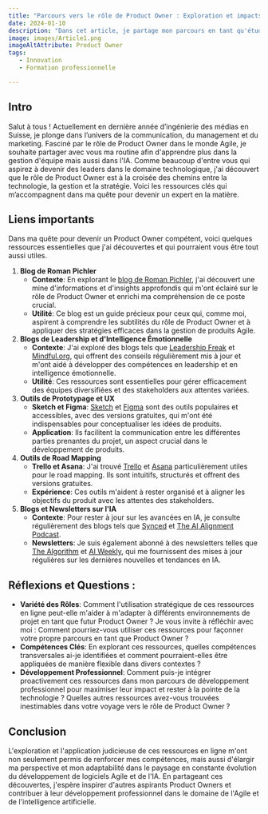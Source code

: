 ```yaml
---
title: "Parcours vers le rôle de Product Owner : Exploration et impacts de l'IA"
date: 2024-01-10
description: "Dans cet article, je partage mon parcours en tant qu'étudiant en ingénierie des médias en Suisse, mettant l'accent sur mon intérêt croissant pour le rôle de Product Owner dans le cadre Agile. J'exprime votre désir d'approfondir mes connaissances et de mettre à jour constamment mes compétences, soulignant l'importance de l'apprentissage continu dans ce domaine dynamique."
image: images/Article1.png
imageAltAttribute: Product Owner
tags:
   - Innovation
   - Formation professionnelle

---
```


## Intro

Salut à tous ! Actuellement en dernière année d’ingénierie des médias en Suisse, je plonge dans l’univers de la communication, du management et du marketing. Fasciné par le rôle de Product Owner dans le monde Agile, je souhaite partager avec vous ma routine afin d'apprendre plus dans la gestion d'équipe mais aussi dans l'IA. Comme beaucoup d'entre vous qui aspirez à devenir des leaders dans le domaine technologique, j'ai découvert que le rôle de Product Owner est à la croisée des chemins entre la technologie, la gestion et la stratégie. Voici les ressources clés qui m’accompagnent dans ma quête pour devenir un expert en la matière.


## Liens importants 

Dans ma quête pour devenir un Product Owner compétent, voici quelques ressources essentielles que j'ai découvertes et qui pourraient vous être tout aussi utiles.

1. **Blog de Roman Pichler**
    - **Contexte**: En explorant le [blog de Roman Pichler](https://www.romanpichler.com/blog/), j'ai découvert une mine d'informations et d'insights approfondis qui m'ont éclairé sur le rôle de Product Owner et enrichi ma compréhension de ce poste crucial.
    - **Utilité**: Ce blog est un guide précieux pour ceux qui, comme moi, aspirent à comprendre les subtilités du rôle de Product Owner et à appliquer des stratégies efficaces dans la gestion de produits Agile.
2. **Blogs de Leadership et d'Intelligence Émotionnelle**
    - **Contexte**: J'ai exploré des blogs tels que [Leadership Freak](https://leadershipfreak.blog/) et [Mindful.org](https://www.mindful.org/), qui offrent des conseils régulièrement mis à jour et m'ont aidé à développer des compétences en leadership et en intelligence émotionnelle.
    - **Utilité**: Ces ressources sont essentielles pour gérer efficacement des équipes diversifiées et des stakeholders aux attentes variées.
3. **Outils de Prototypage et UX**
    - **Sketch et Figma**: [Sketch](https://www.sketch.com/) et [Figma](https://www.figma.com/) sont des outils populaires et accessibles, avec des versions gratuites, qui m'ont été indispensables pour conceptualiser les idées de produits.
    - **Application**: Ils facilitent la communication entre les différentes parties prenantes du projet, un aspect crucial dans le développement de produits.
4. **Outils de Road Mapping**
    - **Trello et Asana**: J'ai trouvé [Trello](https://trello.com/) et [Asana](https://asana.com/) particulièrement utiles pour le road mapping. Ils sont intuitifs, structurés et offrent des versions gratuites.
    - **Expérience**: Ces outils m'aident à rester organisé et à aligner les objectifs du produit avec les attentes des stakeholders.
5. **Blogs et Newsletters sur l'IA**
    - **Contexte**: Pour rester à jour sur les avancées en IA, je consulte régulièrement des blogs tels que [Synced](https://syncedreview.com/) et [The AI Alignment Podcast](https://futureoflife.org/the-ai-alignment-podcast/).
    - **Newsletters**: Je suis également abonné à des newsletters telles que [The Algorithm](https://www.technologyreview.com/newsletter/the-algorithm/) et [AI Weekly](https://aiweekly.co/), qui me fournissent des mises à jour régulières sur les dernières nouvelles et tendances en IA.

## Réflexions et Questions :

- **Variété des Rôles**: Comment l'utilisation stratégique de ces ressources en ligne peut-elle m'aider à m'adapter à différents environnements de projet en tant que futur Product Owner ? Je vous invite à réfléchir avec moi : Comment pourriez-vous utiliser ces ressources pour façonner votre propre parcours en tant que Product Owner ?
- **Compétences Clés**: En explorant ces ressources, quelles compétences transversales ai-je identifiées et comment pourraient-elles être appliquées de manière flexible dans divers contextes ?
- **Développement Professionnel**: Comment puis-je intégrer proactivement ces ressources dans mon parcours de développement professionnel pour maximiser leur impact et rester à la pointe de la technologie ? Quelles autres ressources avez-vous trouvées inestimables dans votre voyage vers le rôle de Product Owner ?

## Conclusion

L'exploration et l'application judicieuse de ces ressources en ligne m'ont non seulement permis de renforcer mes compétences, mais aussi d'élargir ma perspective et mon adaptabilité dans le paysage en constante évolution du développement de logiciels Agile et de l'IA. En partageant ces découvertes, j'espère inspirer d'autres aspirants Product Owners et contribuer à leur développement professionnel dans le domaine de l'Agile et de l'intelligence artificielle.
